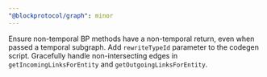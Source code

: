 ```yaml
---
"@blockprotocol/graph": minor
---
```


Ensure non-temporal BP methods have a non-temporal return, even when passed a temporal subgraph. Add `rewriteTypeId` parameter to the codegen script. Gracefully handle non-intersecting edges in `getIncomingLinksForEntity` and `getOutgoingLinksForEntity`.
